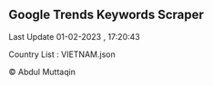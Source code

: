 

## Google Trends Keywords Scraper 
 
Last Update 01-02-2023 , 17:20:43

Country List :
VIETNAM.json



© Abdul Muttaqin 

